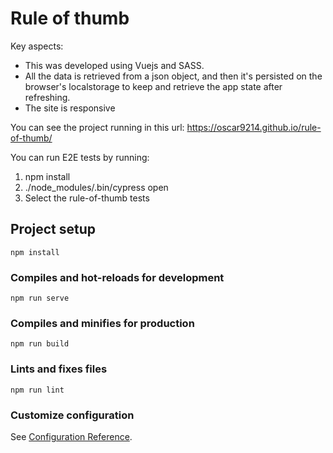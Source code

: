 # Rule of thumb

Key aspects:
- This was developed using Vuejs and SASS. 
- All the data is retrieved from a json object, and then it's persisted on the browser's localstorage to keep and retrieve the app state after refreshing.
- The site is responsive

You can see the project running in this url: https://oscar9214.github.io/rule-of-thumb/

You can run E2E tests by running: 
1. npm install
2. ./node_modules/.bin/cypress open
3. Select the rule-of-thumb tests

## Project setup
```
npm install
```

### Compiles and hot-reloads for development
```
npm run serve
```

### Compiles and minifies for production
```
npm run build
```

### Lints and fixes files
```
npm run lint
```

### Customize configuration
See [Configuration Reference](https://cli.vuejs.org/config/).
